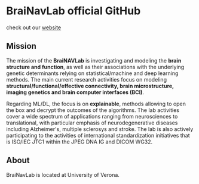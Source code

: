 # BraiNavLab official GitHub
check out our [website]([http://profs.sci.univr.it/~menegaz/index.html](https://brainavlab.github.io/)) 

## Mission
The mission of the **BraiNAVLab** is investigating and modeling the **brain structure and function**, as well as their associations with the underlying genetic determinants relying on statistical/machine and deep learning methods. The main current research activities focus on modeling **structural/functional/effective connectivity, brain microstructure, imaging genetics and brain computer interfaces (BCI)**.

Regarding ML/DL, the focus is on **explainable**, methods allowing to open the box and decrypt the outcomes of the algorithms. The lab activities cover a wide spectrum of applications ranging from neurosciences to translational, with particular emphasis of neurodegenerative diseases including Alzheimer's, multiple sclerosys and stroke. The lab is also actively participating to the activities of international standardization initiatives that is ISO/IEC JTC1 within the JPEG DNA IG and DICOM WG32. 

## About
BraiNavLab is located at University of Verona. 
